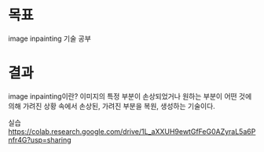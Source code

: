 # 목표

image inpainting 기술 공부

# 결과

  image inpainting이란?
  이미지의 특정 부분이 손상되었거나 원하는 부분이 어떤 것에 의해 가려진 상황 속에서 손상된, 가려진 부분을 복원, 생성하는 기술이다.

실습
https://colab.research.google.com/drive/1L_aXXUH9ewtGfFeG0AZyraL5a6Pnfr4G?usp=sharing